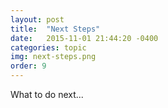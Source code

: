 ```yaml
---
layout: post
title:  "Next Steps"
date:   2015-11-01 21:44:20 -0400
categories: topic
img: next-steps.png
order: 9
---
```

What to do next...
